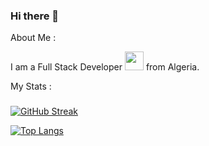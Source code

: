 ### Hi there 👋

About Me :

I am a Full Stack Developer <img src="https://media.giphy.com/media/WUlplcMpOCEmTGBtBW/giphy.gif" width="30"> from Algeria.

My Stats :
###
[![GitHub Streak](http://github-readme-streak-stats.herokuapp.com?user=MYacinedouaouria&theme=dark)](https://git.io/streak-stats)

[![Top Langs](https://github-readme-stats.vercel.app/api/top-langs/?username=MYacinedouaouria)](https://github.com/anuraghazra/github-readme-stats)



